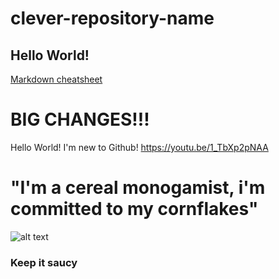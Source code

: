 # clever-repository-name

## Hello World!

[Markdown cheatsheet](https://github.com/adam-p/markdown-here/wiki/Markdown-Cheatsheet)


# BIG CHANGES!!!

Hello World! I'm new to Github!
https://youtu.be/1_TbXp2pNAA



<h1> 
  "I'm a cereal monogamist, i'm committed to my cornflakes" 
  
</h1>

![alt text](https://media.giphy.com/media/2zoCwINK8duBFhrpwe/giphy.gif)

<div>
  
<h3> 
  Keep it saucy
</h3>
 

